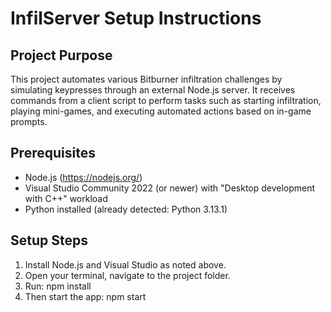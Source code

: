 # InfilServer Setup Instructions

## Project Purpose
This project automates various Bitburner infiltration challenges by simulating keypresses through an external Node.js server. It receives commands from a client script to perform tasks such as starting infiltration, playing mini-games, and executing automated actions based on in-game prompts.

## Prerequisites
- Node.js (https://nodejs.org/)
- Visual Studio Community 2022 (or newer) with "Desktop development with C++" workload
- Python installed (already detected: Python 3.13.1)

## Setup Steps
1. Install Node.js and Visual Studio as noted above.
2. Open your terminal, navigate to the project folder.
3. Run:
   npm install
4. Then start the app:
   npm start
